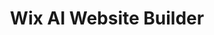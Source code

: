 ---
title: Wix AI Website Builder
description: Wix AI Website Builder powered by ChatGPT is an advanced tool that streamlines website creation by combining Wix’s intuitive design capabilities with ChatGPT’s AI-driven content generation. It helps users build professional, fully customized websites by generating text, layouts, and design elements based on user inputs—making website development faster and more accessible. 🚀💡
tags: ["gpt", "website", "no-code", "marketing", "col"]
type: Freemium
link: https://chatgpt.com/g/g-CP5IEz236-wix-ai-website-builder
image: https://img.icons8.com/?size=350&id=Nts60kQIvGqe&format=png&color=ffffff
---